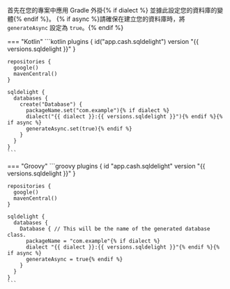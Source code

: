 首先在您的專案中應用 Gradle 外掛{% if dialect %} 並據此設定您的資料庫的變體{% endif %}。 {% if async %}請確保在建立您的資料庫時，將 `generateAsync` 設定為 `true`。{% endif %}

=== "Kotlin"
    ```kotlin
    plugins {
      id("app.cash.sqldelight") version "{{ versions.sqldelight }}"
    }

    repositories {
      google()
      mavenCentral()
    }

    sqldelight {
      databases {
        create("Database") {
          packageName.set("com.example"){% if dialect %}
          dialect("{{ dialect }}:{{ versions.sqldelight }}"){% endif %}{% if async %}
          generateAsync.set(true){% endif %}
        }
      }
    }
    ```
=== "Groovy"
    ```groovy
    plugins {
      id "app.cash.sqldelight" version "{{ versions.sqldelight }}"
    }

    repositories {
      google()
      mavenCentral()
    }

    sqldelight {
      databases {
        Database { // This will be the name of the generated database class.
          packageName = "com.example"{% if dialect %}
          dialect "{{ dialect }}:{{ versions.sqldelight }}"{% endif %}{% if async %}
          generateAsync = true{% endif %}
        }
      }
    }
    ```